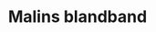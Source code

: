 ---
title: Malins blandband
layout: mbb.hbs
songs:
  - "Crysania - The Journey (2001)"
  - "The Land where I Used to Walk - Cheap Whisky and Chocolate (2002)"
  - "Crysania - Neverending Story (2002)"
  - "Empire of Rebellion - Cool Runnings (2002)"
  - "Crysania - KörmaDurdol (2003)"
  - "Crysania - Searching for the Light (2003)"
  - "Bolion/Mars - Bidrag till samlingsalbum (2004)"
  - "Sprängaren - Sex (2005)"
  - "Hägran - Imperium (2008)"
  - "The Lair - Into Blindness (2015)"
  - "Hägran - Arvet (2016)"
--- 
